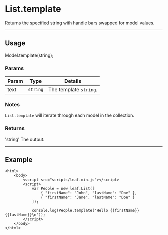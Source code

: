 # List.template

Returns the specified string with handle bars swapped for model values.

----------------------------------------------------------------------

## Usage

Model.template(string);

### Params

| Param           | Type          | Details                          |
| --------------- | ------------- | -------------------------------- |
| text            | `string`      | The template `string`.           |

### Notes

`List.template` will iterate through each model in the collection.

### Returns

'string' The output.

----------------------------------------------------------------------

## Example

	<html>	
		<body>
			<script src="scripts/leaf.min.js"></script>
			<script>	
				var People = new leaf.List([
					{ "firstName": "John", "lastName": "Doe" },
					{ "firstName": "Jane", "lastName": "Doe" }
				]);

				console.log(People.template('Hello {{firstName}} {{lastName}}\n'));
			</script>
		</body>
	</html>	
